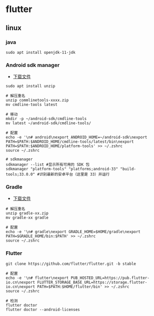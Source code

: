 # flutter

## linux

### java
```
sudo apt install openjdk-11-jdk
```
### Android sdk manager
- [下载文件](https://developer.android.com/studio/command-line/sdkmanager?hl=zh-cn)

```shell
sudo apt install unzip

# 解压重名
unzip commlinetools-xxxx.zip
mv cmdline-tools latest

# 移动
mkdir -p ~/android-sdk/cmdline-tools
mv latest ~/android-sdk/cmdline-tools/

# 配置
echo -e '\n# android\nexport ANDROID_HOME=~/android-sdk\nexport PATH=$PATH:$ANDROID_HOME/cmdline-tools/latest/bin\nexport PATH=$PATH:$ANDROID_HOME/platform-tools' >> ~/.zshrc
source ~/.zshrc

# sdkmanager
sdkmanager --list #显示所有可用的 SDK 包
sdkmanager "platform-tools" "platforms;android-33" "build-tools;33.0.0" #识别最新的安卓平台（这里是 33）并运行
```

### Gradle

- [下载文件](https://gradle.org/releases/)

```shell
# 解压重名
unzip gradle-xx.zip
mv gradle-xx gradle

# 配置
echo -e '\n# gradle\nexport GRADLE_HOME=$HOME/gradle\nexport PATH=$GRADLE_HOME/bin:$PATH' >> ~/.zshrc
source ~/.zshrc
```

### Flutter
```shell
git clone https://github.com/flutter/flutter.git -b stable

# 配置
echo -e '\n# flutter\nexport PUB_HOSTED_URL=https://pub.flutter-io.cn\nexport FLUTTER_STORAGE_BASE_URL=https://storage.flutter-io.cn\nexport PATH=$PATH:$HOME/flutter/bin' >> ~/.zshrc
source ~/.zshrc

# 检测
flutter doctor
flutter doctor --android-licenses
```
